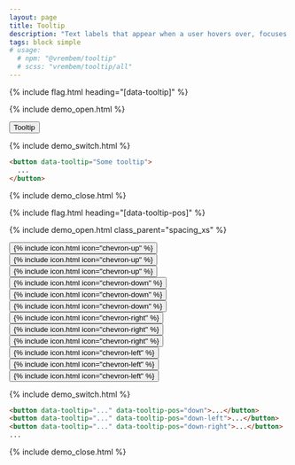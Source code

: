 ```yaml
---
layout: page
title: Tooltip
description: "Text labels that appear when a user hovers over, focuses on or touches an element."
tags: block simple
# usage:
  # npm: "@vrembem/tooltip"
  # scss: "vrembem/tooltip/all"
---
```


{% include flag.html heading="[data-tooltip]" %}

{% include demo_open.html %}

<button class="button button_color_primary" data-tooltip="Some tooltip">Tooltip</button>

{% include demo_switch.html %}

```html
<button data-tooltip="Some tooltip">
  ...
</button>
```

{% include demo_close.html %}

{% include flag.html heading="[data-tooltip-pos]" %}

{% include demo_open.html class_parent="spacing_xs" %}

  <div class="demo__group level level_wrap">
    <button class="button button_size_large button_icon" data-tooltip="Some tooltip" data-tooltip-pos="up">
      {% include icon.html icon="chevron-up" %}
    </button>
    <button class="button button_size_large button_icon" data-tooltip="Some tooltip" data-tooltip-pos="up-left">
      {% include icon.html icon="chevron-up" %}
    </button>
    <button class="button button_size_large button_icon" data-tooltip="Some tooltip" data-tooltip-pos="up-right">
      {% include icon.html icon="chevron-up" %}
    </button>
    <button class="button button_size_large button_icon" data-tooltip="Some tooltip" data-tooltip-pos="down">
      {% include icon.html icon="chevron-down" %}
    </button>
    <button class="button button_size_large button_icon" data-tooltip="Some tooltip" data-tooltip-pos="down-left">
      {% include icon.html icon="chevron-down" %}
    </button>
    <button class="button button_size_large button_icon" data-tooltip="Some tooltip" data-tooltip-pos="down-right">
      {% include icon.html icon="chevron-down" %}
    </button>
  </div>

  <div class="demo__group level level_wrap">
    <button class="button button_size_large button_icon" data-tooltip="Some tooltip" data-tooltip-pos="right">
      {% include icon.html icon="chevron-right" %}
    </button>
    <button class="button button_size_large button_icon" data-tooltip="Some tooltip" data-tooltip-pos="right-up">
      {% include icon.html icon="chevron-right" %}
    </button>
    <button class="button button_size_large button_icon" data-tooltip="Some tooltip" data-tooltip-pos="right-down">
      {% include icon.html icon="chevron-right" %}
    </button>
    <button class="button button_size_large button_icon" data-tooltip="Some tooltip" data-tooltip-pos="left">
      {% include icon.html icon="chevron-left" %}
    </button>
    <button class="button button_size_large button_icon" data-tooltip="Some tooltip" data-tooltip-pos="left-up">
      {% include icon.html icon="chevron-left" %}
    </button>
    <button class="button button_size_large button_icon" data-tooltip="Some tooltip" data-tooltip-pos="left-down">
      {% include icon.html icon="chevron-left" %}
    </button>
  </div>

{% include demo_switch.html %}

```html
<button data-tooltip="..." data-tooltip-pos="down">...</button>
<button data-tooltip="..." data-tooltip-pos="down-left">...</button>
<button data-tooltip="..." data-tooltip-pos="down-right">...</button>
...
```

{% include demo_close.html %}
